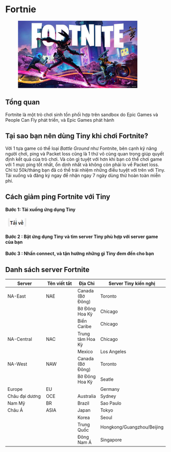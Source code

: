 # Fortnie

<figure><img src="../../.gitbook/assets/image (6).png" alt="" width="375"><figcaption></figcaption></figure>

## Tổng quan

Fortnite là một trò chơi sinh tồn phối hợp trên sandbox do Epic Games và People Can Fly phát triển, và Epic Games phát hành

## Tại sao bạn nên dùng Tiny khi chơi Fortnite?

Với 1 tựa game có thể loại _Battle Ground_ như Fontnite, bên cạnh kỹ năng người chơi, ping và Packet loss cũng là 1 thứ vô cùng quan trọng giúp quyết định kết quả của trò chơi. Và còn gì tuyệt với hơn khi bạn có thể chơi game với 1 mực ping tốt nhất, ổn dịnh nhất và không còn phải lo về Packet loss. Chỉ từ 50k/tháng bạn đã có thể trải nhiệm những điều tuyệt với trên với Tiny. Tải xuống và đăng ký ngay để nhận ngay 7 ngày dùng thử hoàn toàn miễn phí.

## Cách giảm ping Fortnite với Tiny

#### Bước 1: Tải xuống ứng dụng Tiny

&#x20;                        [  ![](<../../.gitbook/assets/image (8).png>)](https://tiny.vn/download/dist/Tiny.VN%20Setup%200.2.9.exe)

#### Bước 2 : Bật ứng dụng Tiny và tìm server Tiny phù hợp với server game của bạn

#### Bước 3 : Nhấn connect, và tận hưởng những gì Tiny đem đến cho bạn

## Danh sách server Fortnite

<table><thead><tr><th width="165">Server</th><th width="136">Tên viết tắt</th><th>Địa Chỉ</th><th>Server Tiny kiến nghị</th></tr></thead><tbody><tr><td>NA-East</td><td>NAE</td><td>Canada (Bờ Đông)</td><td> Toronto</td></tr><tr><td></td><td></td><td>Bờ Đông Hoa Kỳ</td><td>Chicago</td></tr><tr><td></td><td></td><td>Biển Caribe</td><td>Chicago</td></tr><tr><td>NA-Central</td><td>NAC</td><td>Trung tâm Hoa Kỳ</td><td>Chicago</td></tr><tr><td></td><td></td><td>Mexico</td><td>Los Angeles</td></tr><tr><td>NA-West</td><td>NAW</td><td>Canada (Bờ Đông)</td><td>Toronto</td></tr><tr><td></td><td></td><td>Bờ Đông Hoa Kỳ</td><td>Seatle</td></tr><tr><td>Europe</td><td>EU</td><td></td><td>Germany</td></tr><tr><td>Châu đại dương</td><td>OCE</td><td>Australia</td><td>Sydney</td></tr><tr><td>Nam Mỹ</td><td>BR</td><td>Brazil</td><td>Sao Paulo</td></tr><tr><td>Châu Á</td><td>ASIA</td><td>Japan</td><td>Tokyo</td></tr><tr><td></td><td></td><td>Korea</td><td>Seoul</td></tr><tr><td></td><td></td><td>Trung Quốc</td><td>Hongkong/Guangzhou/Beijing</td></tr><tr><td></td><td></td><td>Đông Nam Á</td><td>Singapore</td></tr></tbody></table>

###
